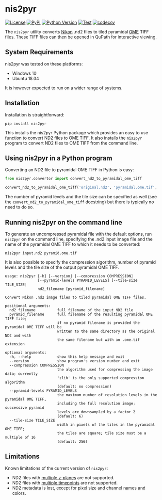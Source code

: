 # nis2pyr

[![License](https://img.shields.io/pypi/l/nis2pyr.svg?color=green)](https://github.com/vibbits/nis2pyr/raw/main/LICENSE)
[![PyPI](https://img.shields.io/pypi/v/nis2pyr.svg?color=green)](https://pypi.org/project/nis2pyr)
[![Python Version](https://img.shields.io/pypi/pyversions/nis2pyr.svg?color=green)](https://python.org)
[![Test](https://github.com/vibbits/nis2pyr/actions/workflows/test.yml/badge.svg)](https://github.com/vibbits/nis2pyr/actions/workflows/test.yml)
[![codecov](https://codecov.io/gh/vibbits/nis2pyr/branch/main/graph/badge.svg?token=Q73CFI8FEH)](https://codecov.io/gh/vibbits/nis2pyr)

The `nis2pyr` utility converts [Nikon](https://www.microscope.healthcare.nikon.com/products/software/nis-elements) .nd2 files to tiled pyramidal [OME](https://www.openmicroscopy.org/) TIFF files. These TIFF files can then be opened in [QuPath](https://qupath.github.io/) for interactive viewing.

## System Requirements

nis2pyr was tested on these platforms:

- Windows 10
- Ubuntu 18.04

It is however expected to run on a wider range of systems.

## Installation

Installation is straightforward:

```text
pip install nis2pyr
```

This installs the nis2pyr Python package which provides an easy to use function to convert ND2 files to OME TIFF. It also installs the `nis2pyr` program to convert ND2 files to OME TIFF from the command line.

## Using nis2pyr in a Python program

Converting an ND2 file to pyramidal OME TIFF in Python is easy:

```python
from nis2pyr.convertor import convert_nd2_to_pyramidal_ome_tiff

convert_nd2_to_pyramidal_ome_tiff('original.nd2', 'pyramidal.ome.tif', compression='zlib')
```

The number of pyramid levels and the tile size can be specified as well (see the `convert_nd2_to_pyramidal_ome_tiff` docstring) but there is typically no need to do so.

## Running nis2pyr on the command line

To generate an uncompressed pyramidal file with the default options, run `nis2pyr` on the command line, specifying the .nd2 input image file and the name of the pyramidal OME TIFF to which it needs to be converted:

```text
nis2pyr input.nd2 pyramid.ome.tif
```

It is also possible to specify the compression algorithm, number of pyramid levels and the tile size of the output pyramidal OME TIFF.

```text
usage: nis2pyr [-h] [--version] [--compression COMPRESSION]
               [--pyramid-levels PYRAMID_LEVELS] [--tile-size TILE_SIZE]
               nd2_filename [pyramid_filename]

Convert Nikon .nd2 image files to tiled pyramidal OME TIFF files.

positional arguments:
  nd2_filename          full filename of the input ND2 file
  pyramid_filename      full filename of the resulting pyramidal OME TIFF file;
                        if no pyramid filename is provided the pyramidal OME TIFF will be
                        written to the same directory as the original ND2 and with
                        the same filename but with an .ome.tif extension

optional arguments:
  -h, --help            show this help message and exit
  --version             show program's version number and exit
  --compression COMPRESSION
                        the algorithm used for compressing the image data; currently
                        'zlib' is the only supported compression algorithm
                        (default: no compression)
  --pyramid-levels PYRAMID_LEVELS
                        the maximum number of resolution levels in the pyramidal OME TIFF,
                        including the full resolution image; successive pyramid
                        levels are downsampled by a factor 2
                        (default: 6)
  --tile-size TILE_SIZE
                        width in pixels of the tiles in the pyramidal OME TIFF;
                        the tiles are square; tile size must be a multiple of 16
                        (default: 256)
```

## Limitations

Known limitations of the current version of `nis2pyr`:

- ND2 files with [multiple z-planes](https://github.com/vibbits/nis2pyr/issues/1) are not supported.
- ND2 files with [multiple timepoints](https://github.com/vibbits/nis2pyr/issues/5) are not supported.
- ND2 metadata is lost, except for pixel size and channel names and colors.
